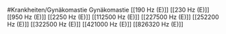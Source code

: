 #Krankheiten/Gynäkomastie
Gynäkomastie
[[190 Hz (E)]]
[[230 Hz (E)]]
[[950 Hz (E)]]
[[2250 Hz (E)]]
[[112500 Hz (E)]]
[[227500 Hz (E)]]
[[252200 Hz (E)]]
[[322500 Hz (E)]]
[[421000 Hz (E)]]
[[826320 Hz (E)]]